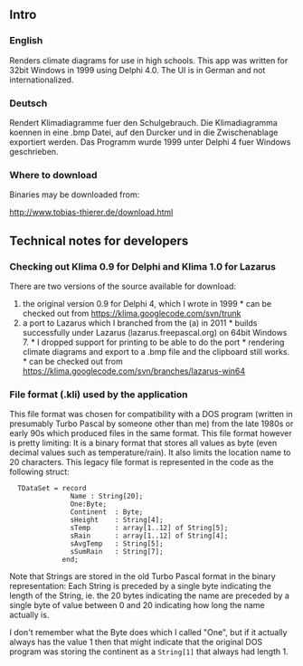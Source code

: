 ## Intro ##

### English ###
Renders climate diagrams for use in high schools. This app was written for 32bit Windows in 1999 using Delphi 4.0. The UI is in German and not internationalized.

### Deutsch ###
Rendert Klimadiagramme fuer den Schulgebrauch.
Die Klimadiagramma koennen in eine .bmp Datei, auf den Durcker und in die Zwischenablage exportiert werden. Das Programm wurde 1999 unter Delphi 4 fuer Windows geschrieben.

### Where to download ###
Binaries may be downloaded from:

http://www.tobias-thierer.de/download.html

## Technical notes for developers ##

### Checking out Klima 0.9 for Delphi and Klima 1.0 for Lazarus ###

There are two versions of the source available for download:
  1. the original version 0.9 for Delphi 4, which I wrote in 1999
    * can be checked out from https://klima.googlecode.com/svn/trunk
  1. a port to Lazarus which I branched from the (a) in 2011
    * builds successfully under Lazarus (lazarus.freepascal.org) on 64bit Windows 7.
    * I dropped support for printing to be able to do the port
    * rendering climate diagrams and export to a .bmp file and the clipboard still works.
    * can be checked out from https://klima.googlecode.com/svn/branches/lazarus-win64

### File format (.kli) used by the application ###
This file format was chosen for compatibility with a DOS program (written in presumably Turbo Pascal by someone other than me) from the late 1980s or early 90s which produced files in the same format. This file format however is pretty limiting: It is a binary format that stores all values as byte (even decimal values such as temperature/rain). It also limits the location name to 20 characters. This legacy file format is represented in the code as the following struct:
```
  TDataSet = record
               Name : String[20];
               One:Byte;
               Continent  : Byte;
               sHeight    : String[4];
               sTemp      : array[1..12] of String[5];
               sRain      : array[1..12] of String[4];
               sAvgTemp   : String[5];
               sSumRain   : String[7];
             end;
```
Note that Strings are stored in the old Turbo Pascal format in the binary representation: Each String is preceded by a single byte indicating the length of the String, ie. the 20 bytes indicating the name are preceded by a single byte of value between 0 and 20 indicating how long the name actually is.

I don't remember what the Byte does which I called "One", but if it actually always has the value 1 then that might indicate that the original DOS program was storing the continent as a `String[1]` that always had length 1.